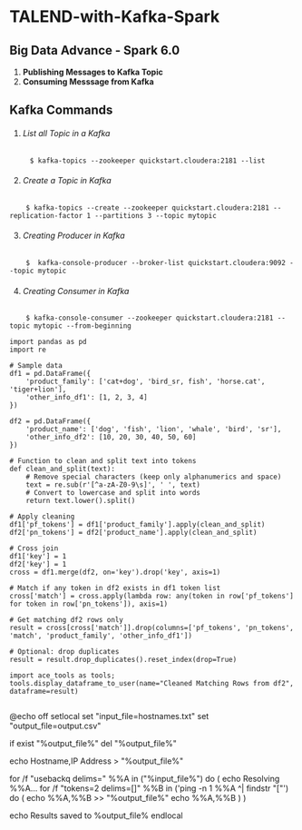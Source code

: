 # TALEND-with-Kafka-Spark

## Big Data Advance - Spark 6.0 ##

1. **Publishing Messages to Kafka Topic**
2. **Consuming Messsage from Kafka**


## Kafka Commands ##

1.  ###### List all Topic in a Kafka ######
```
	 $ kafka-topics --zookeeper quickstart.cloudera:2181 --list 
```
	
2. ###### Create a Topic in Kafka ######
```
	$ kafka-topics --create --zookeeper quickstart.cloudera:2181 --replication-factor 1 --partitions 3 --topic mytopic
```
3.  ###### Creating Producer in Kafka ######
```
	$  kafka-console-producer --broker-list quickstart.cloudera:9092 --topic mytopic
```
4. ###### Creating Consumer in Kafka ######
```
	$ kafka-console-consumer --zookeeper quickstart.cloudera:2181 --topic mytopic --from-beginning
```
```
import pandas as pd
import re

# Sample data
df1 = pd.DataFrame({
    'product_family': ['cat+dog', 'bird_sr, fish', 'horse.cat', 'tiger+lion'],
    'other_info_df1': [1, 2, 3, 4]
})

df2 = pd.DataFrame({
    'product_name': ['dog', 'fish', 'lion', 'whale', 'bird', 'sr'],
    'other_info_df2': [10, 20, 30, 40, 50, 60]
})

# Function to clean and split text into tokens
def clean_and_split(text):
    # Remove special characters (keep only alphanumerics and space)
    text = re.sub(r'[^a-zA-Z0-9\s]', ' ', text)
    # Convert to lowercase and split into words
    return text.lower().split()

# Apply cleaning
df1['pf_tokens'] = df1['product_family'].apply(clean_and_split)
df2['pn_tokens'] = df2['product_name'].apply(clean_and_split)

# Cross join
df1['key'] = 1
df2['key'] = 1
cross = df1.merge(df2, on='key').drop('key', axis=1)

# Match if any token in df2 exists in df1 token list
cross['match'] = cross.apply(lambda row: any(token in row['pf_tokens'] for token in row['pn_tokens']), axis=1)

# Get matching df2 rows only
result = cross[cross['match']].drop(columns=['pf_tokens', 'pn_tokens', 'match', 'product_family', 'other_info_df1'])

# Optional: drop duplicates
result = result.drop_duplicates().reset_index(drop=True)

import ace_tools as tools; tools.display_dataframe_to_user(name="Cleaned Matching Rows from df2", dataframe=result)


```


@echo off
setlocal
set "input_file=hostnames.txt"
set "output_file=output.csv"

if exist "%output_file%" del "%output_file%"

echo Hostname,IP Address > "%output_file%"

for /f "usebackq delims=" %%A in ("%input_file%") do (
    echo Resolving %%A...
    for /f "tokens=2 delims=[]" %%B in ('ping -n 1 %%A ^| findstr "["') do (
        echo %%A,%%B >> "%output_file%"
        echo %%A,%%B
    )
)

echo Results saved to %output_file%
endlocal


